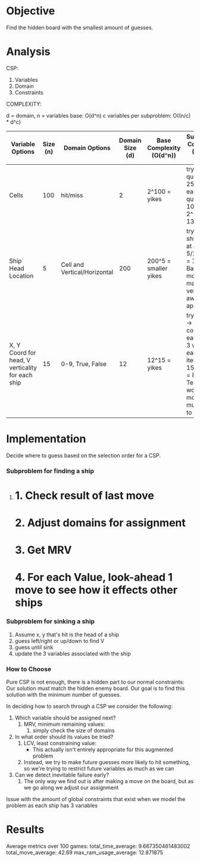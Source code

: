 # Objective
Find the hidden board with the smallest amount of guesses. 


# Analysis
CSP:
1. Variables
2. Domain
3. Constraints

COMPLEXITY:

d = domain, n = variables
base: O(d^n)
c variables per subproblem: O((n/c) \* d^c)

| Variable Options  | Size (n)  | Domain Options | Domain Size (d)| Base Complexity (O(d^n)) | Subproblem Complexity (O(n/c * d^c))
|---|---|---|---|---|---
| Cells  | 100  | hit/miss | 2 | 2^100 = yikes | try in quadrants? 25 spaces each quadrant: 100/25 * 2^25 = 134217728 
| Ship Head Location  | 5  | Cell and Vertical/Horizontal | 200 | 200^5 = smaller yikes | try each ship? 1 ship at a time: 5/1 * 200^1 = 1000 Not Bad! but our model makes this a very awkward approach
| X, Y Coord for head, V verticality for each ship  | 15  | 0-9, True, False | 12 | 12^15 = yikes | try finding V -> X -> Y combo for each ship? 3 variable each iteration: 15/3 * 12^3 = 8640 Technically worse, BUT model is much easier to work with

# Implementation
Decide where to guess based on the selection order for a CSP.
### Subproblem for finding a ship
1. # 1. Check result of last move
    # 2. Adjust domains for assignment
    # 3. Get MRV
    # 4. For each Value, look-ahead 1 move to see how it effects other ships

### Subproblem for sinking a ship

1. Assume x, y that's hit is the head of a ship
2. guess left/right or up/down to find V
3. guess until sink
4. update the 3 variables associated with the ship


### How to Choose
Pure CSP is not enough, there is a hidden part to our normal constraints: Our solution must match the hidden enemy board. Our goal is to find this solution with the minimum number of guesses.

In deciding how to search through a CSP we consider the following:

1. Which variable should be assigned next?
	1. MRV, minimum remaining values:
		1. simply check the size of domains
2. In what order should its values be tried?
	1. LCV, least constraining value:
       - This actually isn't entirely appropriate for this augmented problem
    2. Instead, we try to make future guesses more likely to hit something, so we're trying to restrict future variables as much as we can
3. Can we detect inevitable failure early?
    1. The only way we find out is after making a move on the board, but as we go along we adjust our assignment



Issue with the amount of global constraints that exist when we model the problem as each ship has 3 variables

# Results
Average metrics over 100 games:
total_time_average: 9.667350461483002
total_move_average: 42.69
max_ram_usage_average: 12.871875


